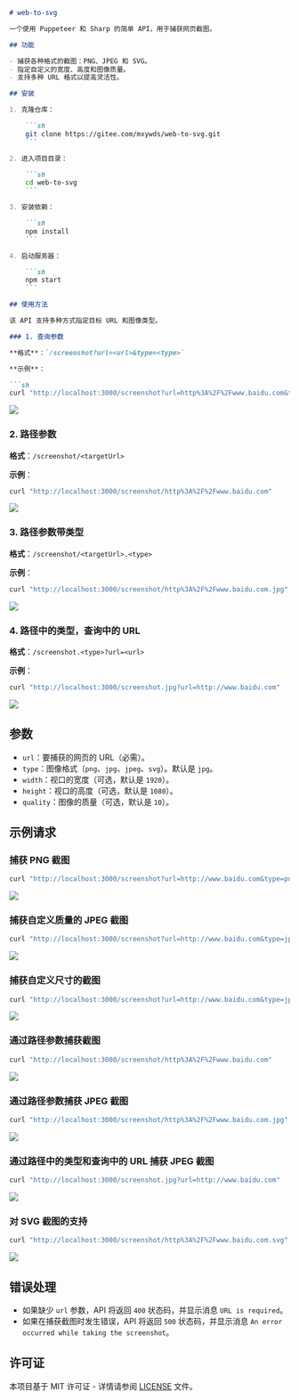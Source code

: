 ```markdown
# web-to-svg

一个使用 Puppeteer 和 Sharp 的简单 API，用于捕获网页截图。

## 功能

- 捕获各种格式的截图：PNG、JPEG 和 SVG。
- 指定自定义的宽度、高度和图像质量。
- 支持多种 URL 格式以提高灵活性。

## 安装

1. 克隆仓库：

    ```sh
    git clone https://gitee.com/mxywds/web-to-svg.git
    ```

2. 进入项目目录：

    ```sh
    cd web-to-svg
    ```

3. 安装依赖：

    ```sh
    npm install
    ```

4. 启动服务器：

    ```sh
    npm start
    ```

## 使用方法

该 API 支持多种方式指定目标 URL 和图像类型。

### 1. 查询参数

**格式**：`/screenshot?url=<url>&type=<type>`

**示例**：

```sh
curl "http://localhost:3000/screenshot?url=http%3A%2F%2Fwww.baidu.com&type=jpg"
```

<img src="http://localhost:3000/screenshot?url=http%3A%2F%2Fwww.baidu.com&type=jpg">

### 2. 路径参数

**格式**：`/screenshot/<targetUrl>`

**示例**：

```sh
curl "http://localhost:3000/screenshot/http%3A%2F%2Fwww.baidu.com"
```

<img src="http://localhost:3000/screenshot/http%3A%2F%2Fwww.baidu.com">

### 3. 路径参数带类型

**格式**：`/screenshot/<targetUrl>.<type>`

**示例**：

```sh
curl "http://localhost:3000/screenshot/http%3A%2F%2Fwww.baidu.com.jpg"
```

<img src="http://localhost:3000/screenshot/http%3A%2F%2Fwww.baidu.com.jpg">

### 4. 路径中的类型，查询中的 URL

**格式**：`/screenshot.<type>?url=<url>`

**示例**：

```sh
curl "http://localhost:3000/screenshot.jpg?url=http://www.baidu.com"
```

<img src="http://localhost:3000/screenshot.jpg?url=http://www.baidu.com">

## 参数

- `url`：要捕获的网页的 URL（必需）。
- `type`：图像格式（`png`、`jpg`、`jpeg`、`svg`）。默认是 `jpg`。
- `width`：视口的宽度（可选，默认是 `1920`）。
- `height`：视口的高度（可选，默认是 `1080`）。
- `quality`：图像的质量（可选，默认是 `10`）。

## 示例请求

### 捕获 PNG 截图

```sh
curl "http://localhost:3000/screenshot?url=http://www.baidu.com&type=png"
```

<img src="http://localhost:3000/screenshot?url=http://www.baidu.com&type=png">

### 捕获自定义质量的 JPEG 截图

```sh
curl "http://localhost:3000/screenshot?url=http://www.baidu.com&type=jpg&quality=10"
```

<img src="http://localhost:3000/screenshot?url=http://www.baidu.com&type=jpg&quality=10">

### 捕获自定义尺寸的截图

```sh
curl "http://localhost:3000/screenshot?url=http://www.baidu.com&type=jpg&width=1280&height=720"
```

<img src="http://localhost:3000/screenshot?url=http://www.baidu.com&type=jpg&width=1280&height=720">

### 通过路径参数捕获截图

```sh
curl "http://localhost:3000/screenshot/http%3A%2F%2Fwww.baidu.com"
```

<img src="http://localhost:3000/screenshot/http%3A%2F%2Fwww.baidu.com">

### 通过路径参数捕获 JPEG 截图

```sh
curl "http://localhost:3000/screenshot/http%3A%2F%2Fwww.baidu.com.jpg"
```

<img src="http://localhost:3000/screenshot/http%3A%2F%2Fwww.baidu.com.jpg">

### 通过路径中的类型和查询中的 URL 捕获 JPEG 截图

```sh
curl "http://localhost:3000/screenshot.jpg?url=http://www.baidu.com"
```

<img src="http://localhost:3000/screenshot.jpg?url=http://www.baidu.com">

### 对 SVG 截图的支持

```sh
curl "http://localhost:3000/screenshot/http%3A%2F%2Fwww.baidu.com.svg"
```

<img src="http://localhost:3000/screenshot/http%3A%2F%2Fwww.baidu.com.svg">

## 错误处理

- 如果缺少 `url` 参数，API 将返回 `400` 状态码，并显示消息 `URL is required`。
- 如果在捕获截图时发生错误，API 将返回 `500` 状态码，并显示消息 `An error occurred while taking the screenshot`。

## 许可证

本项目基于 MIT 许可证 - 详情请参阅 [LICENSE](LICENSE) 文件。

```
